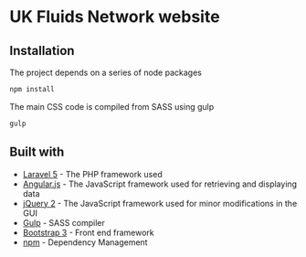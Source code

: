 # UK Fluids Network website

## Installation
The project depends on a series of node packages
```sh
npm install
```

The main CSS code is compiled from SASS using gulp
```sh
gulp
```

## Built with
* [Laravel 5](http://laravel.com/docs) - The PHP framework used
* [Angular.js](https://angularjs.org/) - The JavaScript framework used for retrieving and displaying data
* [jQuery 2](https://api.jquery.com/) - The JavaScript framework used for minor modifications in the GUI
* [Gulp](https://github.com/gulpjs/gulp/blob/master/docs/API.md) - SASS compiler
* [Bootstrap 3](http://getbootstrap.com/components/) - Front end framework
* [npm](https://docs.npmjs.com/) - Dependency Management

